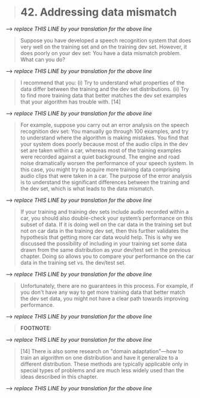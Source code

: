 > # 42. Addressing data mismatch

--> _replace THIS LINE by your translation for the above line_

> Suppose you have developed a speech recognition system that does very well on the training set and on the training dev set. However, it does poorly on your dev set: You have a data mismatch problem. What can you do?

--> _replace THIS LINE by your translation for the above line_


> I recommend that you: (i) Try to understand what properties of the data differ between the training and the dev set distributions. (ii) Try to find more training data that better matches the dev set examples that your algorithm has trouble with. [14]

--> _replace THIS LINE by your translation for the above line_


> For example, suppose you carry out an error analysis on the speech recognition dev set: You manually go through 100 examples, and try to understand where the algorithm is making mistakes. You find that your system does poorly because most of the audio clips in the dev set are taken within a car, whereas most of the training examples were recorded against a quiet background. The engine and road noise dramatically worsen the performance of your speech system. In this case, you might try to acquire more training data comprising audio clips that were taken in a car. The purpose of the error analysis is to understand the significant differences between the training and the dev set, which is what leads to the data mismatch.

--> _replace THIS LINE by your translation for the above line_



> If your training and training dev sets include audio recorded within a car, you should also double-check your system’s performance on this subset of data. If it is doing well on the car data in the training set but not on car data in the training dev set, then this further validates the hypothesis that getting more car data would help. This is why we discussed the possibility of including in your training set some data drawn from the same distribution as your dev/test set in the previous chapter. Doing so allows you to compare your performance on the car data in the training set vs. the dev/test set.

--> _replace THIS LINE by your translation for the above line_


> Unfortunately, there are no guarantees in this process. For example, if you don't have any way to get more training data that better match the dev set data, you might not have a clear path towards improving performance.

--> _replace THIS LINE by your translation for the above line_


> **FOOTNOTE:**

--> _replace THIS LINE by your translation for the above line_

> [14] There is also some research on "domain adaptation"—how to train an algorithm on one distribution and have it generalize to a different distribution. These methods are typically applicable only in special types of problems and are much less widely used than the ideas described in this chapter.

--> _replace THIS LINE by your translation for the above line_
